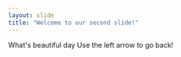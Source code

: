 ```yaml
---
layout: slide
title: "Welcome to our second slide!"
---
```

What's beautiful day
Use the left arrow to go back!
